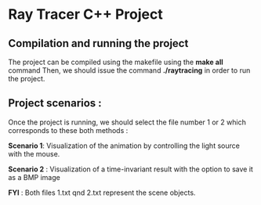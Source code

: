 # Ray Tracer C++ Project

## Compilation and running the project

The project can be compiled using the makefile using the **make all** command
Then, we should issue the command **./raytracing** in order to run the project.

## Project scenarios :
Once the project is running, we should select the file number 1 or 2 which corresponds to these both methods :

**Scenario 1**: Visualization of the animation by controlling the light source with the mouse.

**Scenario 2** : Visualization of a time-invariant result with the option to save it as a BMP image

**FYI** : Both files 1.txt qnd 2.txt represent the scene objects.


